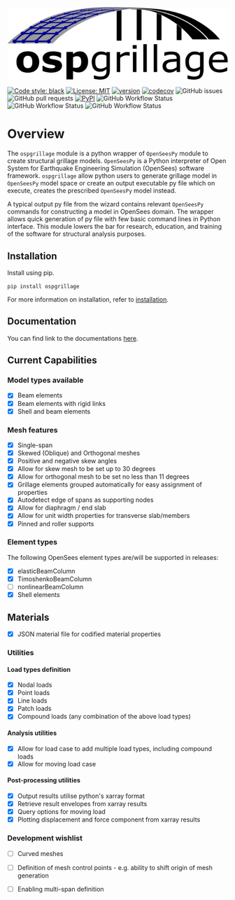 ![alt text](./docs/source/images/ospgrillage_logo.png?raw=true)

[![Code style: black](https://img.shields.io/badge/code%20style-black-000000.svg)](https://github.com/psf/black)
[![License: MIT](https://img.shields.io/badge/License-MIT-yellow.svg)](https://opensource.org/licenses/MIT)
[![version](https://img.shields.io/github/downloads/MonashSmartStructures/ospgrillage/total?label=version)]() 
[![codecov](https://img.shields.io/gitlab/coverage/MonashSmartStructures/ospgrillage/main?label=codecov)]()
![GitHub issues](https://img.shields.io/github/issues/MonashSmartStructures/ospgrillage?logoColor=yellowgreen)
![GitHub pull requests](https://img.shields.io/github/issues-pr/MonashSmartStructures/ospgrillage?color=yellowgreen)
[![PyPI](https://img.shields.io/pypi/v/ospgrillage)]()
![GitHub Workflow Status](https://img.shields.io/github/workflow/status/MonashSmartStructures/ospgrillage/Build%20and%20deploy)
![GitHub Workflow Status](https://img.shields.io/github/workflow/status/MonashSmartStructures/ospgrillage/Deploy%20to%20GitHub%20Pages?label=gh%20page%20build)
![GitHub Workflow Status](https://img.shields.io/github/workflow/status/MonashSmartStructures/ospgrillage/Tests?label=Tests)

# Overview

The `ospgrillage` module is a python wrapper of ```OpenSeesPy``` module  to create structural grillage models. ```OpenSeesPy``` 
is a Python interpreter of Open System for Earthquake Engineering Simulation (OpenSees) software framework.
`ospgrillage` allow python users to generate grillage model in ```OpenSeesPy``` model space or create an output executable py file 
which on execute, creates the prescribed ```OpenSeesPy``` model instead.

A typical output py file from the wizard contains relevant ```OpenSeesPy``` commands for constructing a 
model in OpenSees domain. The wrapper allows quick generation of py file with few basic command lines in Python 
interface. This module lowers the bar for research, education, and training of the software for structural
analysis purposes.

## Installation

Install using pip.

    pip install ospgrillage

    
For more information on installation, refer to [installation](https://monashsmartstructures.github.io/ospgrillage/rst/Installation.html).


## Documentation

You can find link to the documentations [here](https://monashsmartstructures.github.io/ospgrillage/index.html).

## Current Capabilities

### Model types available
-  [x] Beam elements
-  [x] Beam elements with rigid links
-  [x] Shell and beam elements

### Mesh features
-  [x] Single-span
-  [x] Skewed (Oblique) and Orthogonal meshes
-  [x] Positive and negative skew angles
-  [x] Allow for skew mesh to be set up to 30 degrees
-  [x] Allow for orthogonal mesh to be set no less than 11 degrees
-  [x] Grillage elements grouped automatically for easy assignment of properties
-  [x] Autodetect edge of spans as supporting nodes
-  [x] Allow for diaphragm / end slab
-  [x] Allow for unit width properties for transverse slab/members
-  [x] Pinned and roller supports

### Element types
The following OpenSees element types are/will be supported in releases:
-  [x] elasticBeamColumn
-  [x] TimoshenkoBeamColumn  
-  [ ] nonlinearBeamColumn
-  [x] Shell elements

## Materials
-  [x] JSON material file for codified material properties


### Utilities
#### Load types definition
-  [x] Nodal loads
-  [x] Point loads
-  [x] Line loads
-  [x] Patch loads
-  [x] Compound loads (any combination of the above load types) 

#### Analysis utilities
-  [x] Allow for load case to add multiple load types, including compound loads
-  [x] Allow for moving load case

#### Post-processing utilities
-  [x] Output results utilise python's xarray format
-  [x] Retrieve result envelopes from xarray results
-  [x] Query options for moving load 
-  [x] Plotting displacement and force component from xarray results

### Development wishlist
-  [ ] Curved meshes
-  [ ] Definition of mesh control points - e.g. ability to shift origin of mesh generation
-  [ ] Enabling multi-span definition 


